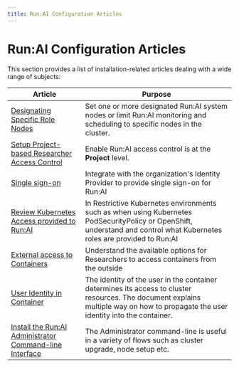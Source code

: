 ```yaml
---
title: Run:AI Configuration Articles
---
```


# Run:AI Configuration Articles

This section provides a list of installation-related articles dealing with a wide range of subjects:

|     Article                                             |  Purpose  |
|---------------------------------------------------------|-----------|
| [Designating Specific Role Nodes](node-roles.md) | Set one or more designated Run:AI system nodes or limit Run:AI monitoring and scheduling to specific nodes in the cluster. |
| [Setup Project-based Researcher Access Control](../authentication/researcher-authentication.md) | Enable  Run:AI access control is at the __Project__ level. | 
| [Single sign-on](../authentication/sso.md) | Integrate with the organization's Identity Provider to provide single sign-on for Run:AI | 
| [Review Kubernetes Access provided to Run:AI](access-roles.md)     | In Restrictive Kubernetes environments such as when using Kubernetes PodSecurityPolicy or OpenShift, understand and control what Kubernetes roles are provided to Run:AI | 
| [External access to Containers](allow-external-access-to-containers.md) | Understand the available options for Researchers to access containers from the outside | 
| [User Identity in Container](non-root-containers.md) | The identity of the user in the container determines its access to cluster resources. The document explains multiple way on how to propagate the user identity into the container. |
| [Install the Run:AI Administrator Command-line Interface](cli-admin-install.md) | The Administrator command-line is useful in a variety of flows such as cluster upgrade, node setup etc. | 
